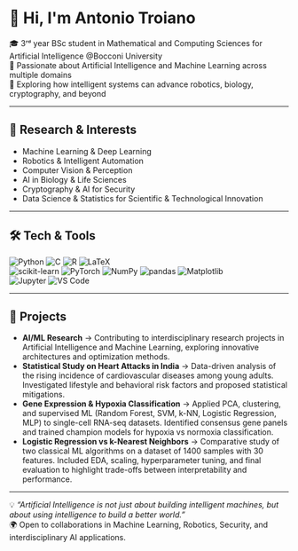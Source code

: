 # 👋 Hi, I'm Antonio Troiano

🎓 3ʳᵈ year BSc student in Mathematical and Computing Sciences for Artificial Intelligence @Bocconi University  
🔬 Passionate about Artificial Intelligence and Machine Learning across multiple domains  
🌟 Exploring how intelligent systems can advance robotics, biology, cryptography, and beyond  

---

## 🔭 Research & Interests
- Machine Learning & Deep Learning  
- Robotics & Intelligent Automation  
- Computer Vision & Perception  
- AI in Biology & Life Sciences  
- Cryptography & AI for Security  
- Data Science & Statistics for Scientific & Technological Innovation  

---

## 🛠 Tech & Tools
![Python](https://img.shields.io/badge/Python-3776AB?logo=python&logoColor=white)
![C](https://img.shields.io/badge/C-00599C?logo=c&logoColor=white)
![R](https://img.shields.io/badge/R-276DC3?logo=r&logoColor=white)
![LaTeX](https://img.shields.io/badge/LaTeX-008080?logo=latex&logoColor=white)  
![scikit-learn](https://img.shields.io/badge/scikit--learn-F7931E?logo=scikit-learn&logoColor=white)
![PyTorch](https://img.shields.io/badge/PyTorch-EE4C2C?logo=pytorch&logoColor=white)
![NumPy](https://img.shields.io/badge/NumPy-013243?logo=numpy&logoColor=white)
![pandas](https://img.shields.io/badge/pandas-150458?logo=pandas&logoColor=white)
![Matplotlib](https://img.shields.io/badge/Matplotlib-11557c?logo=plotly&logoColor=white)  
![Jupyter](https://img.shields.io/badge/Jupyter-F37626?logo=jupyter&logoColor=white)
![VS Code](https://img.shields.io/badge/VS%20Code-0078d7?logo=visualstudiocode&logoColor=white)

---

## 🚀 Projects
- **AI/ML Research** → Contributing to interdisciplinary research projects in Artificial Intelligence and Machine Learning, exploring innovative architectures and optimization methods.  
- **Statistical Study on Heart Attacks in India** → Data-driven analysis of the rising incidence of cardiovascular diseases among young adults. Investigated lifestyle and behavioral risk factors and proposed statistical mitigations.  
- **Gene Expression & Hypoxia Classification** → Applied PCA, clustering, and supervised ML (Random Forest, SVM, k-NN, Logistic Regression, MLP) to single-cell RNA-seq datasets. Identified consensus gene panels and trained champion models for hypoxia vs normoxia classification.  
- **Logistic Regression vs k-Nearest Neighbors** → Comparative study of two classical ML algorithms on a dataset of 1400 samples with 30 features. Included EDA, scaling, hyperparameter tuning, and final evaluation to highlight trade-offs between interpretability and performance.  

---

💡 *“Artificial Intelligence is not just about building intelligent machines, but about using intelligence to build a better world.”*   
🌍 Open to collaborations in Machine Learning, Robotics, Security, and interdisciplinary AI applications.  


 

